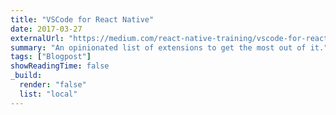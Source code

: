 ```yaml
---
title: "VSCode for React Native"
date: 2017-03-27
externalUrl: "https://medium.com/react-native-training/vscode-for-react-native-526ec4a368ce"
summary: "An opinionated list of extensions to get the most out of it."
tags: ["Blogpost"]
showReadingTime: false
_build:
  render: "false"
  list: "local"
---
```

